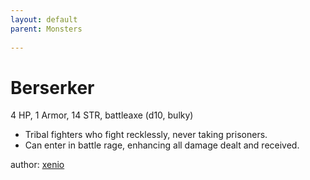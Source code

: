```yaml
---
layout: default
parent: Monsters
  
---
```

# Berserker
4 HP, 1 Armor, 14 STR, battleaxe (d10, bulky)  
- Tribal fighters who fight recklessly, never taking prisoners.  
- Can enter in battle rage, enhancing all damage dealt and received.  

author: [xenio](https://xenioinabottle.blogspot.com)
